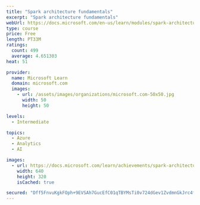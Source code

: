 ```yaml
---
title: "Spark architecture fundamentals"
excerpt: "Spark architecture fundamentals"
webUrl: https://docs.microsoft.com/en-us/learn/modules/spark-architecture-fundamentals/
type: course
price: Free
length: PT33M
ratings:
  count: 499
  average: 4.651303
heat: 51

provider:
  name: Microsoft Learn
  domain: microsoft.com
  images:
    - url: /assets/images/organizations/microsoft.com-50x50.jpg
      width: 50
      height: 50

levels:
  - Intermediate

topics:
  - Azure
  - Analytics
  - AI

images:
  - url: https://docs.microsoft.com/learn/achievements/spark-architecture-fundamentals-social.png
    width: 640
    height: 320
    isCached: true

secured: "Dff5FnvuKgkFOph+9EVSAh7GucEfC01qTBYMsTi0v724dGev1ZvdmnGkJrc4fBaaOF9lFit8GB0oOlNvqn3i9OmsmMh8HOdihJHMWjZ5iktiQcJp2+G3IwwNx4cuVsKDH1sGBwNZRLta++rOmjKicr7LlxLLyFmYXbsU6ts86PR8yNz8fxCl5yI4kEYNrRnl+IyriIInbX+YhpCFbVpAmBokKWtTbZ5ZkfP1eGfSJRvJ0uSfvUzncK8T6hpaUBx7PyPtzzC6BD3hmPEx6E9ieL/n/xmQ+rK/G4zzySHQ7eNUatVId+DkLsbHls77TIqEWVV+v9CZxS7y4IbW/qBkS4Z7qiHX/ffMzHvXOdvODZ8JejuORMI3yA3riYgizSc2mG2FomdoqMMPaaMZ9Zzy4mr+A23bq3UWesZb3MtFq/E=;AwIIhZOsaKSckFJ7ODKcKA=="
---
```


